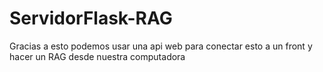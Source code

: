 # ServidorFlask-RAG
Gracias a esto podemos usar una api web para conectar esto a un front y hacer un RAG desde nuestra computadora
